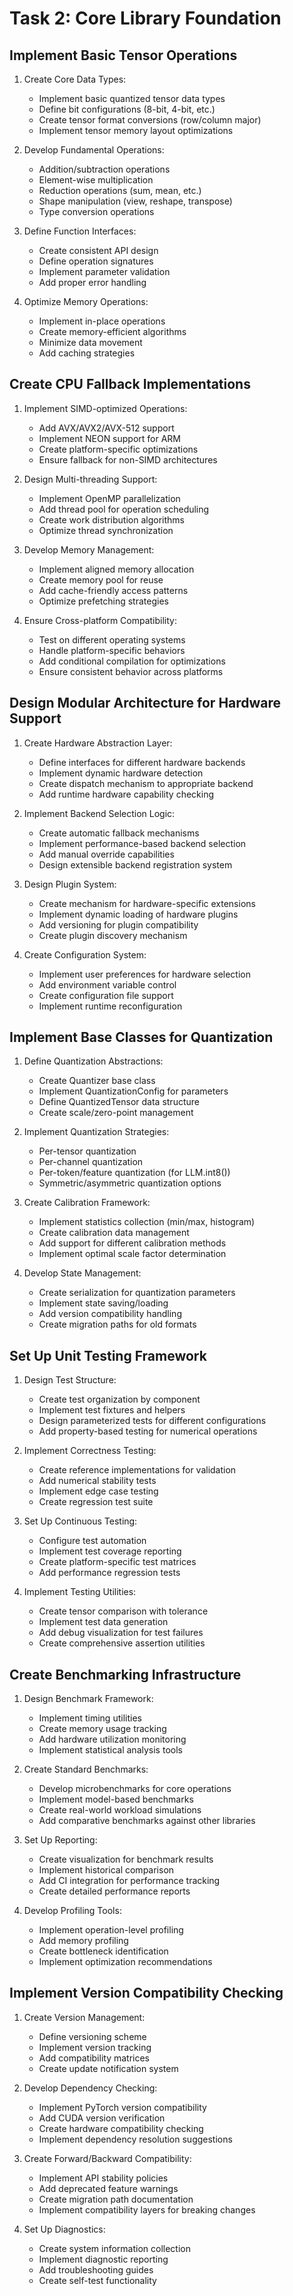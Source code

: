 # Task 2: Core Library Foundation

## Implement Basic Tensor Operations

1. Create Core Data Types:
   - Implement basic quantized tensor data types
   - Define bit configurations (8-bit, 4-bit, etc.)
   - Create tensor format conversions (row/column major)
   - Implement tensor memory layout optimizations

2. Develop Fundamental Operations:
   - Addition/subtraction operations
   - Element-wise multiplication
   - Reduction operations (sum, mean, etc.)
   - Shape manipulation (view, reshape, transpose)
   - Type conversion operations

3. Define Function Interfaces:
   - Create consistent API design
   - Define operation signatures
   - Implement parameter validation
   - Add proper error handling

4. Optimize Memory Operations:
   - Implement in-place operations
   - Create memory-efficient algorithms
   - Minimize data movement
   - Add caching strategies

## Create CPU Fallback Implementations

1. Implement SIMD-optimized Operations:
   - Add AVX/AVX2/AVX-512 support
   - Implement NEON support for ARM
   - Create platform-specific optimizations
   - Ensure fallback for non-SIMD architectures

2. Design Multi-threading Support:
   - Implement OpenMP parallelization
   - Add thread pool for operation scheduling
   - Create work distribution algorithms
   - Optimize thread synchronization

3. Develop Memory Management:
   - Implement aligned memory allocation
   - Create memory pool for reuse
   - Add cache-friendly access patterns
   - Optimize prefetching strategies

4. Ensure Cross-platform Compatibility:
   - Test on different operating systems
   - Handle platform-specific behaviors
   - Add conditional compilation for optimizations
   - Ensure consistent behavior across platforms

## Design Modular Architecture for Hardware Support

1. Create Hardware Abstraction Layer:
   - Define interfaces for different hardware backends
   - Implement dynamic hardware detection
   - Create dispatch mechanism to appropriate backend
   - Add runtime hardware capability checking

2. Implement Backend Selection Logic:
   - Create automatic fallback mechanisms
   - Implement performance-based backend selection
   - Add manual override capabilities
   - Design extensible backend registration system

3. Design Plugin System:
   - Create mechanism for hardware-specific extensions
   - Implement dynamic loading of hardware plugins
   - Add versioning for plugin compatibility
   - Create plugin discovery mechanism

4. Create Configuration System:
   - Implement user preferences for hardware selection
   - Add environment variable control
   - Create configuration file support
   - Implement runtime reconfiguration

## Implement Base Classes for Quantization

1. Define Quantization Abstractions:
   - Create Quantizer base class
   - Implement QuantizationConfig for parameters
   - Define QuantizedTensor data structure
   - Create scale/zero-point management

2. Implement Quantization Strategies:
   - Per-tensor quantization
   - Per-channel quantization
   - Per-token/feature quantization (for LLM.int8())
   - Symmetric/asymmetric quantization options

3. Create Calibration Framework:
   - Implement statistics collection (min/max, histogram)
   - Create calibration data management
   - Add support for different calibration methods
   - Implement optimal scale factor determination

4. Develop State Management:
   - Create serialization for quantization parameters
   - Implement state saving/loading
   - Add version compatibility handling
   - Create migration paths for old formats

## Set Up Unit Testing Framework

1. Design Test Structure:
   - Create test organization by component
   - Implement test fixtures and helpers
   - Design parameterized tests for different configurations
   - Add property-based testing for numerical operations

2. Implement Correctness Testing:
   - Create reference implementations for validation
   - Add numerical stability tests
   - Implement edge case testing
   - Create regression test suite

3. Set Up Continuous Testing:
   - Configure test automation
   - Implement test coverage reporting
   - Create platform-specific test matrices
   - Add performance regression tests

4. Implement Testing Utilities:
   - Create tensor comparison with tolerance
   - Implement test data generation
   - Add debug visualization for test failures
   - Create comprehensive assertion utilities

## Create Benchmarking Infrastructure

1. Design Benchmark Framework:
   - Implement timing utilities
   - Create memory usage tracking
   - Add hardware utilization monitoring
   - Implement statistical analysis tools

2. Create Standard Benchmarks:
   - Develop microbenchmarks for core operations
   - Implement model-based benchmarks
   - Create real-world workload simulations
   - Add comparative benchmarks against other libraries

3. Set Up Reporting:
   - Create visualization for benchmark results
   - Implement historical comparison
   - Add CI integration for performance tracking
   - Create detailed performance reports

4. Develop Profiling Tools:
   - Implement operation-level profiling
   - Add memory profiling
   - Create bottleneck identification
   - Implement optimization recommendations

## Implement Version Compatibility Checking

1. Create Version Management:
   - Define versioning scheme
   - Implement version tracking
   - Add compatibility matrices
   - Create update notification system

2. Develop Dependency Checking:
   - Implement PyTorch version compatibility
   - Add CUDA version verification
   - Create hardware compatibility checking
   - Implement dependency resolution suggestions

3. Create Forward/Backward Compatibility:
   - Implement API stability policies
   - Add deprecated feature warnings
   - Create migration path documentation
   - Implement compatibility layers for breaking changes

4. Set Up Diagnostics:
   - Create system information collection
   - Implement diagnostic reporting
   - Add troubleshooting guides
   - Create self-test functionality 

